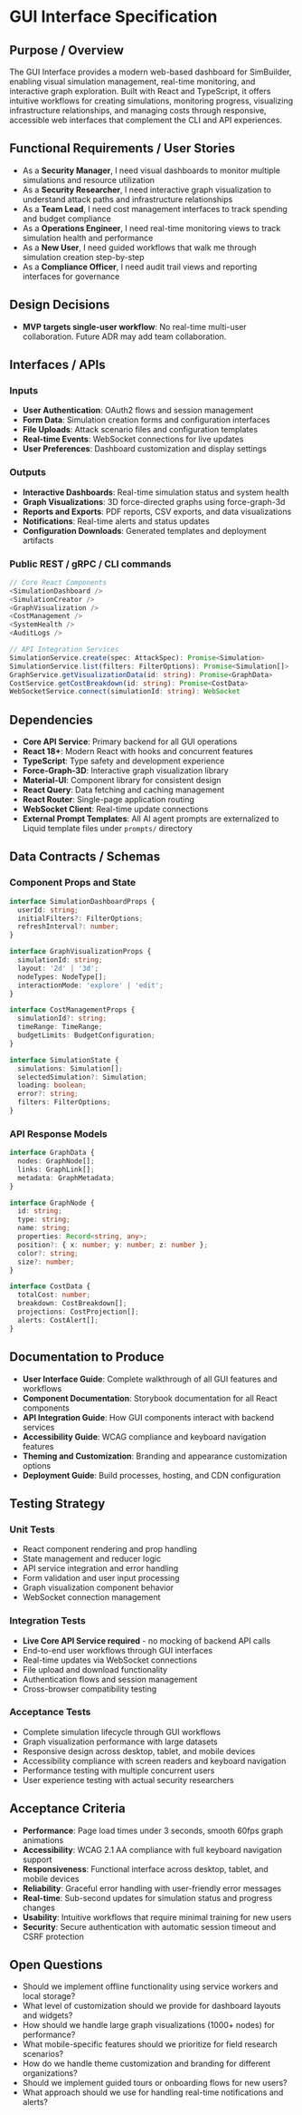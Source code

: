 # GUI Interface Specification

## Purpose / Overview

The GUI Interface provides a modern web-based dashboard for SimBuilder, enabling visual simulation management, real-time monitoring, and interactive graph exploration. Built with React and TypeScript, it offers intuitive workflows for creating simulations, monitoring progress, visualizing infrastructure relationships, and managing costs through responsive, accessible web interfaces that complement the CLI and API experiences.

## Functional Requirements / User Stories

- As a **Security Manager**, I need visual dashboards to monitor multiple simulations and resource utilization
- As a **Security Researcher**, I need interactive graph visualization to understand attack paths and infrastructure relationships
- As a **Team Lead**, I need cost management interfaces to track spending and budget compliance
- As a **Operations Engineer**, I need real-time monitoring views to track simulation health and performance
- As a **New User**, I need guided workflows that walk me through simulation creation step-by-step
- As a **Compliance Officer**, I need audit trail views and reporting interfaces for governance

## Design Decisions

- **MVP targets single-user workflow**: No real-time multi-user collaboration. Future ADR may add team collaboration.

## Interfaces / APIs

### Inputs
- **User Authentication**: OAuth2 flows and session management
- **Form Data**: Simulation creation forms and configuration interfaces
- **File Uploads**: Attack scenario files and configuration templates
- **Real-time Events**: WebSocket connections for live updates
- **User Preferences**: Dashboard customization and display settings

### Outputs
- **Interactive Dashboards**: Real-time simulation status and system health
- **Graph Visualizations**: 3D force-directed graphs using force-graph-3d
- **Reports and Exports**: PDF reports, CSV exports, and data visualizations
- **Notifications**: Real-time alerts and status updates
- **Configuration Downloads**: Generated templates and deployment artifacts

### Public REST / gRPC / CLI commands
```typescript
// Core React Components
<SimulationDashboard />
<SimulationCreator />
<GraphVisualization />
<CostManagement />
<SystemHealth />
<AuditLogs />

// API Integration Services
SimulationService.create(spec: AttackSpec): Promise<Simulation>
SimulationService.list(filters: FilterOptions): Promise<Simulation[]>
GraphService.getVisualizationData(id: string): Promise<GraphData>
CostService.getCostBreakdown(id: string): Promise<CostData>
WebSocketService.connect(simulationId: string): WebSocket
```

## Dependencies

- **Core API Service**: Primary backend for all GUI operations
- **React 18+**: Modern React with hooks and concurrent features
- **TypeScript**: Type safety and development experience
- **Force-Graph-3D**: Interactive graph visualization library
- **Material-UI**: Component library for consistent design
- **React Query**: Data fetching and caching management
- **React Router**: Single-page application routing
- **WebSocket Client**: Real-time update connections
- **External Prompt Templates**: All AI agent prompts are externalized to Liquid template files under `prompts/` directory

## Data Contracts / Schemas

### Component Props and State
```typescript
interface SimulationDashboardProps {
  userId: string;
  initialFilters?: FilterOptions;
  refreshInterval?: number;
}

interface GraphVisualizationProps {
  simulationId: string;
  layout: '2d' | '3d';
  nodeTypes: NodeType[];
  interactionMode: 'explore' | 'edit';
}

interface CostManagementProps {
  simulationId?: string;
  timeRange: TimeRange;
  budgetLimits: BudgetConfiguration;
}

interface SimulationState {
  simulations: Simulation[];
  selectedSimulation?: Simulation;
  loading: boolean;
  error?: string;
  filters: FilterOptions;
}
```

### API Response Models
```typescript
interface GraphData {
  nodes: GraphNode[];
  links: GraphLink[];
  metadata: GraphMetadata;
}

interface GraphNode {
  id: string;
  type: string;
  name: string;
  properties: Record<string, any>;
  position?: { x: number; y: number; z: number };
  color?: string;
  size?: number;
}

interface CostData {
  totalCost: number;
  breakdown: CostBreakdown[];
  projections: CostProjection[];
  alerts: CostAlert[];
}
```

## Documentation to Produce

- **User Interface Guide**: Complete walkthrough of all GUI features and workflows
- **Component Documentation**: Storybook documentation for all React components
- **API Integration Guide**: How GUI components interact with backend services
- **Accessibility Guide**: WCAG compliance and keyboard navigation features
- **Theming and Customization**: Branding and appearance customization options
- **Deployment Guide**: Build processes, hosting, and CDN configuration

## Testing Strategy

### Unit Tests
- React component rendering and prop handling
- State management and reducer logic
- API service integration and error handling
- Form validation and user input processing
- Graph visualization component behavior
- WebSocket connection management

### Integration Tests
- **Live Core API Service required** - no mocking of backend API calls
- End-to-end user workflows through GUI interfaces
- Real-time updates via WebSocket connections
- File upload and download functionality
- Authentication flows and session management
- Cross-browser compatibility testing

### Acceptance Tests
- Complete simulation lifecycle through GUI workflows
- Graph visualization performance with large datasets
- Responsive design across desktop, tablet, and mobile devices
- Accessibility compliance with screen readers and keyboard navigation
- Performance testing with multiple concurrent users
- User experience testing with actual security researchers

## Acceptance Criteria

- **Performance**: Page load times under 3 seconds, smooth 60fps graph animations
- **Accessibility**: WCAG 2.1 AA compliance with full keyboard navigation support
- **Responsiveness**: Functional interface across desktop, tablet, and mobile devices
- **Reliability**: Graceful error handling with user-friendly error messages
- **Real-time**: Sub-second updates for simulation status and progress changes
- **Usability**: Intuitive workflows that require minimal training for new users
- **Security**: Secure authentication with automatic session timeout and CSRF protection

## Open Questions

- Should we implement offline functionality using service workers and local storage?
- What level of customization should we provide for dashboard layouts and widgets?
- How should we handle large graph visualizations (1000+ nodes) for performance?
- What mobile-specific features should we prioritize for field research scenarios?
- How do we handle theme customization and branding for different organizations?
- Should we implement guided tours or onboarding flows for new users?
- What approach should we use for handling real-time notifications and alerts?